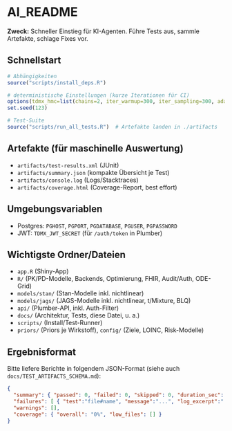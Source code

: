 # AI_README

**Zweck:** Schneller Einstieg für KI-Agenten. Führe Tests aus, sammle Artefakte, schlage Fixes vor.

## Schnellstart
```r
# Abhängigkeiten
source("scripts/install_deps.R")

# deterministische Einstellungen (kurze Iterationen für CI)
options(tdmx_hmc=list(chains=2, iter_warmup=300, iter_sampling=300, adapt_delta=0.9, max_treedepth=11))
set.seed(123)

# Test-Suite
source("scripts/run_all_tests.R")  # Artefakte landen in ./artifacts
```

## Artefakte (für maschinelle Auswertung)
- `artifacts/test-results.xml` (JUnit)
- `artifacts/summary.json` (kompakte Übersicht je Test)
- `artifacts/console.log` (Logs/Stacktraces)
- `artifacts/coverage.html` (Coverage-Report, best effort)

## Umgebungsvariablen
- Postgres: `PGHOST`, `PGPORT`, `PGDATABASE`, `PGUSER`, `PGPASSWORD`
- JWT: `TDMX_JWT_SECRET` (für `/auth/token` in Plumber)

## Wichtigste Ordner/Dateien
- `app.R` (Shiny-App)
- `R/` (PK/PD-Modelle, Backends, Optimierung, FHIR, Audit/Auth, ODE-Grid)
- `models/stan/` (Stan-Modelle inkl. nichtlinear)
- `models/jags/` (JAGS-Modelle inkl. nichtlinear, t/Mixture, BLQ)
- `api/` (Plumber-API, inkl. Auth-Filter)
- `docs/` (Architektur, Tests, diese Datei, u. a.)
- `scripts/` (Install/Test-Runner)
- `priors/` (Priors je Wirkstoff), `config/` (Ziele, LOINC, Risk-Modelle)

## Ergebnisformat
Bitte liefere Berichte in folgendem JSON-Format (siehe auch `docs/TEST_ARTIFACTS_SCHEMA.md`):

```json
{
  "summary": { "passed": 0, "failed": 0, "skipped": 0, "duration_sec": 0.0 },
  "failures": [ { "test":"file#name", "message":"...", "log_excerpt":"...", "suggested_fix":"<unified diff>", "area":"stan|jags|fhir|db|auth|opt|api|ui" } ],
  "warnings": [],
  "coverage": { "overall": "0%", "low_files": [] }
}
```

